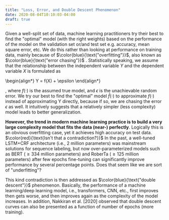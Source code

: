 ```yaml
---
title: "Loss, Error, and Double Descent Phenomenon"
date: 2020-08-04T10:10:03-04:00
draft: true
---
```


Given a well-split set of data, machine learning practitioners try their best to find the "optimal" model (with the right weights) based on the performance of the model on the validation set or/and test set e.g. accuracy, mean square error, etc. We do this rather than looking at performance on training data, mainly because of $\color{blue}{\text{"overfitting"}}$, also known as $\color{blue}{\text{"error chasing"}}$ . Statistically speaking, we assume that the relationship between the independent variable $Y$ and the dependent variable $X$ is formulated as

\begin{align*}
Y = f(X) + \epsilon
\end{align*}

, where $f(\cdot)$ is the assumed true model, and $\epsilon$ is the unachievable random error. We try our best to find the "optimal" model $\hat{f}(\cdot)$ to approximate $f(\cdot)$ instead of approximating Y directly, because if so, we are chasing the error $\epsilon$ as well. It intuitively suggests that a relatively simpler (less complexity) model leads to better generalization. 

**However, the trend in modern machine learning practice is to build a very large complexity model that fits the data (near-) perfectly**. Logically this is an obvious overfitting case, yet it achieves high accuracy on test data. $\color{red}{\text{Isn't that a contradiction?}}$ In the past, a well-tuned LSTM+CRF architecture (i.e., 2 million parameters) was mainstream solutions for sequence labeling, but now over-parameterized models such as BERT ($\ge 334$ million parameters) and RoberTa ($\ge 125$ million parameters) after few epochs fine-tuning can significantly improve performance by several percentage points. Does that seem like we are sort of "underfitting"? 

This kind contradiction is then addressed as $\color{blue}{\text{"double descent"}}$ phenomenon. Basically, the performance of a machine learning/deep learning model, i.e., transformers, CNN, etc., first improves then gets worse, and then improves again as the complexity of the model increases. In addition, Nakkiran et al. [2020] observed that double descent curves can also be presented as a function of number of epochs (more training).  